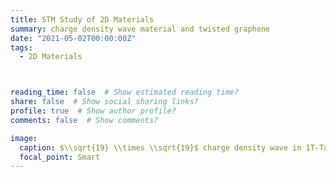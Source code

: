 ```yaml
---
title: STM Study of 2D Materials
summary: charge density wave material and twisted graphene
date: "2021-05-02T00:00:00Z"
tags:
  - 2D Materials



reading_time: false  # Show estimated reading time?
share: false  # Show social sharing links?
profile: true  # Show author profile?
comments: false  # Show comments?

image:
  caption: $\\sqrt{19} \\times \\sqrt{19}$ charge density wave in 1T-TaTe₂
  focal_point: Smart
---
```



